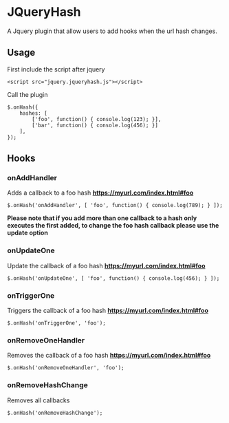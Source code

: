 # JQueryHash
A Jquery plugin that allow users  to add hooks when the url hash changes.

## Usage
First include the script after jquery
```
<script src="jquery.jqueryhash.js"></script>
```
Call the plugin 
```
$.onHash({
    hashes: [
        ['foo', function() { console.log(123); }],
        ['bar', function() { console.log(456); }]
    ],
});
```
## Hooks

### onAddHandler
Adds a callback to a foo hash **https://myurl.com/index.html#foo**
```
$.onHash('onAddHandler', [ 'foo', function() { console.log(789); } ]); 
```
**Please note that if you add more than one callback to a hash only executes the first added, to change the foo hash callback please use the update option**

### onUpdateOne
Update the callback of a foo hash **https://myurl.com/index.html#foo**
```
$.onHash('onUpdateOne', [ 'foo', function() { console.log(456); } ]); 
```

### onTriggerOne
Triggers the callback of a foo hash **https://myurl.com/index.html#foo**
```
$.onHash('onTriggerOne', 'foo'); 
```

### onRemoveOneHandler
Removes the callback of a foo hash **https://myurl.com/index.html#foo**
```
$.onHash('onRemoveOneHandler', 'foo');
```

### onRemoveHashChange
Removes all callbacks
```
$.onHash('onRemoveHashChange'); 
```